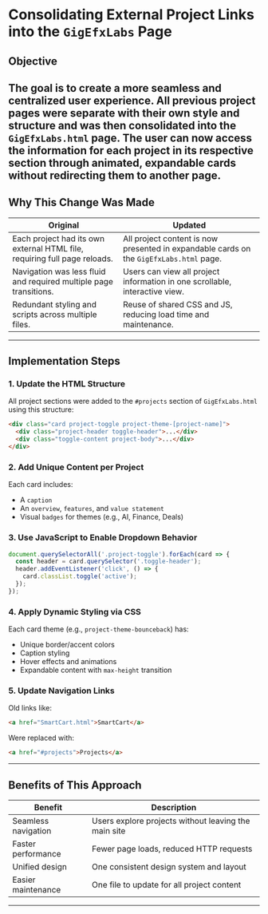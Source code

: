 # Consolidating External Project Links into the `GigEfxLabs` Page

## Objective
The goal is to create a more seamless and centralized user experience. All previous project pages were separate with their own style and structure and was then consolidated into the `GigEfxLabs.html` page. The user can now access the information for each project in its respective section through animated, expandable cards without redirecting them to another page.
---

## Why This Change Was Made

| Original | Updated |
|----------|---------|
| Each project had its own external HTML file, requiring full page reloads. | All project content is now presented in expandable cards on the `GigEfxLabs.html` page. |
| Navigation was less fluid and required multiple page transitions.         | Users can view all project information in one scrollable, interactive view.             |
| Redundant styling and scripts across multiple files.                      | Reuse of shared CSS and JS, reducing load time and maintenance.                         |

---

## Implementation Steps

### 1. **Update the HTML Structure**
All project sections were added to the `#projects` section of `GigEfxLabs.html` using this structure:

```html
<div class="card project-toggle project-theme-[project-name]">
  <div class="project-header toggle-header">...</div>
  <div class="toggle-content project-body">...</div>
</div>
```

### 2. **Add Unique Content per Project**
Each card includes:
- A `caption`
- An `overview`, `features`, and `value statement`
- Visual `badges` for themes (e.g., AI, Finance, Deals)

### 3. **Use JavaScript to Enable Dropdown Behavior**
```js
document.querySelectorAll('.project-toggle').forEach(card => {
  const header = card.querySelector('.toggle-header');
  header.addEventListener('click', () => {
    card.classList.toggle('active');
  });
});
```

### 4. **Apply Dynamic Styling via CSS**
Each card theme (e.g., `project-theme-bounceback`) has:
- Unique border/accent colors
- Caption styling
- Hover effects and animations
- Expandable content with `max-height` transition

### 5. **Update Navigation Links**
Old links like:
```html
<a href="SmartCart.html">SmartCart</a>
```
Were replaced with:
```html
<a href="#projects">Projects</a>
```

---

## Benefits of This Approach

| Benefit | Description |
|--------|-------------|
| Seamless navigation | Users explore projects without leaving the main site |
| Faster performance  | Fewer page loads, reduced HTTP requests              |
| Unified design      | One consistent design system and layout              |
| Easier maintenance  | One file to update for all project content           |

---
